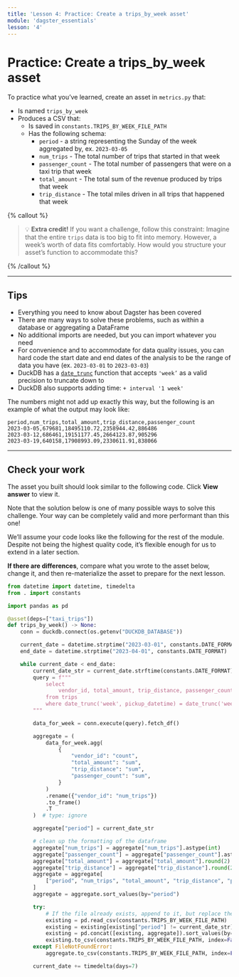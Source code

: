 ```yaml
---
title: 'Lesson 4: Practice: Create a trips_by_week asset'
module: 'dagster_essentials'
lesson: '4'
---
```


# Practice: Create a trips_by_week asset

To practice what you’ve learned, create an asset in `metrics.py` that:

- Is named `trips_by_week`
- Produces a CSV that:
  - Is saved in `constants.TRIPS_BY_WEEK_FILE_PATH`
  - Has the following schema:
    - `period` - a string representing the Sunday of the week aggregated by, ex. `2023-03-05`
    - `num_trips` - The total number of trips that started in that week
    - `passenger_count` - The total number of passengers that were on a taxi trip that week
    - `total_amount` - The total sum of the revenue produced by trips that week
    - `trip_distance` - The total miles driven in all trips that happened that week

{% callout %}

> 💡 **Extra credit!** If you want a challenge, follow this constraint:
> Imagine that the entire `trips` data is too big to fit into memory. However, a week’s worth of data fits comfortably. How would you structure your asset’s function to accommodate this?

{% /callout %}

---

## Tips

- Everything you need to know about Dagster has been covered
- There are many ways to solve these problems, such as within a database or aggregating a DataFrame
- No additional imports are needed, but you can import whatever you need
- For convenience and to accommodate for data quality issues, you can hard code the start date and end dates of the analysis to be the range of data you have (ex. `2023-03-01` to `2023-03-03`)
- DuckDB has a [`date_trunc`](https://duckdb.org/docs/sql/functions/date.html#date-functions) function that accepts `'week’` as a valid precision to truncate down to
- DuckDB also supports adding time: `+ interval '1 week'`

The numbers might not add up exactly this way, but the following is an example of what the output may look like:

```shell
period,num_trips,total_amount,trip_distance,passenger_count
2023-03-05,679681,18495110.72,2358944.42,886486
2023-03-12,686461,19151177.45,2664123.87,905296
2023-03-19,640158,17908993.09,2330611.91,838066
```

---

## Check your work

The asset you built should look similar to the following code. Click **View answer** to view it.

Note that the solution below is one of many possible ways to solve this challenge. Your way can be completely valid and more performant than this one!

We’ll assume your code looks like the following for the rest of the module. Despite not being the highest quality code, it’s flexible enough for us to extend in a later section.

**If there are differences**, compare what you wrote to the asset below, change it, and then re-materialize the asset to prepare for the next lesson.

```python {% obfuscated="true" %}
from datetime import datetime, timedelta
from . import constants

import pandas as pd

@asset(deps=["taxi_trips"])
def trips_by_week() -> None:
    conn = duckdb.connect(os.getenv("DUCKDB_DATABASE"))

    current_date = datetime.strptime("2023-03-01", constants.DATE_FORMAT)
    end_date = datetime.strptime("2023-04-01", constants.DATE_FORMAT)

    while current_date < end_date:
        current_date_str = current_date.strftime(constants.DATE_FORMAT)
        query = f"""
            select
                vendor_id, total_amount, trip_distance, passenger_count
            from trips
            where date_trunc('week', pickup_datetime) = date_trunc('week', '{current_date_str}'::date)
        """

        data_for_week = conn.execute(query).fetch_df()

        aggregate = (
            data_for_week.agg(
                {
                    "vendor_id": "count",
                    "total_amount": "sum",
                    "trip_distance": "sum",
                    "passenger_count": "sum",
                }
            )
            .rename({"vendor_id": "num_trips"})
            .to_frame()
            .T
        )  # type: ignore

        aggregate["period"] = current_date_str

        # clean up the formatting of the dataframe
        aggregate["num_trips"] = aggregate["num_trips"].astype(int)
        aggregate["passenger_count"] = aggregate["passenger_count"].astype(int)
        aggregate["total_amount"] = aggregate["total_amount"].round(2).astype(float)
        aggregate["trip_distance"] = aggregate["trip_distance"].round(2).astype(float)
        aggregate = aggregate[
            ["period", "num_trips", "total_amount", "trip_distance", "passenger_count"]
        ]
        aggregate = aggregate.sort_values(by="period")

        try:
            # If the file already exists, append to it, but replace the existing month's data
            existing = pd.read_csv(constants.TRIPS_BY_WEEK_FILE_PATH)
            existing = existing[existing["period"] != current_date_str]
            existing = pd.concat([existing, aggregate]).sort_values(by="period")
            existing.to_csv(constants.TRIPS_BY_WEEK_FILE_PATH, index=False)
        except FileNotFoundError:
            aggregate.to_csv(constants.TRIPS_BY_WEEK_FILE_PATH, index=False)

        current_date += timedelta(days=7)
```
